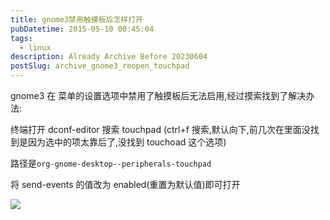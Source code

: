 ```yaml
---
title: gnome3禁用触摸板后怎样打开
pubDatetime: 2015-05-10 00:45:04
tags:
  - linux
description: Already Archive Before 20230604
postSlug: archive_gnome3_reopen_touchpad
---
```


gnome3 在 菜单的设置选项中禁用了触摸板后无法启用,经过摸索找到了解决办法:

<!--more-->

终端打开 dconf-editor 搜索 touchpad (ctrl+f 搜索,默认向下,前几次在里面没找到是因为选中的项太靠后了,没找到 touchoad 这个选项)

路径是`org-gnome-desktop--peripherals-touchpad`

将 send-events 的值改为 enabled(重置为默认值)即可打开

![](http://ac-HSNl7zbI.clouddn.com/Vrjj3wEpHkbE3PfWI0qPBoST9ePfaBsxcKlFNdQR.jpg)
